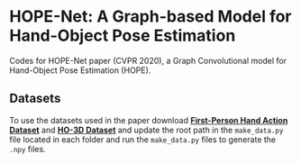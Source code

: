 # HOPE-Net: A Graph-based Model for Hand-Object Pose Estimation
Codes for HOPE-Net paper (CVPR 2020), a Graph Convolutional model for Hand-Object Pose Estimation (HOPE).

## Datasets
To use the datasets used in the paper download [**First-Person Hand Action Dataset**](https://guiggh.github.io/publications/first-person-hands/) and [**HO-3D Dataset**](https://www.tugraz.at/index.php?id=40231) and update the root path in the `make_data.py` file located in each folder and run the `make_data.py` files to generate the `.npy` files.

